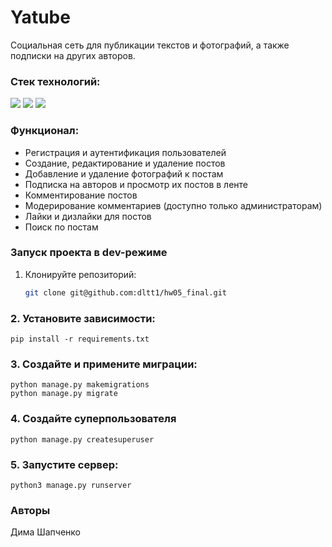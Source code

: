 # Yatube

Социальная сеть для публикации текстов и фотографий, а также подписки на других авторов.

### Стек технологий:

<div>
  <img src="https://img.shields.io/badge/python-3670A0?style=for-the-badge&logo=python&logoColor=ffdd54"/>
  <img src="https://img.shields.io/badge/Django-092E20?style=for-the-badge&logo=django&logoColor=green"/>
  <img src="https://img.shields.io/badge/SQLite-07405E?style=for-the-badge&logo=sqlite&logoColor=white"/>
</div>

### Функционал:
- Регистрация и аутентификация пользователей
- Создание, редактирование и удаление постов
- Добавление и удаление фотографий к постам
- Подписка на авторов и просмотр их постов в ленте
- Комментирование постов
- Модерирование комментариев (доступно только администраторам)
- Лайки и дизлайки для постов
- Поиск по постам

### Запуск проекта в dev-режиме
1. Клонируйте репозиторий:

   ```bash
   git clone git@github.com:dltt1/hw05_final.git  
   
### 2. Установите зависимости:
```
pip install -r requirements.txt
``` 
### 3. Создайте и примените миграции: 
```
python manage.py makemigrations
python manage.py migrate
```
### 4. Создайте суперпользователя
```
python manage.py createsuperuser
```
### 5. Запустите сервер:
```
python3 manage.py runserver
```
### Авторы
Дима Шапченко
